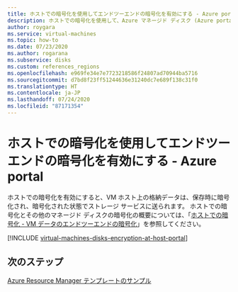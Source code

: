 ```yaml
---
title: ホストでの暗号化を使用してエンドツーエンドの暗号化を有効にする - Azure portal - マネージド ディスク
description: ホストでの暗号化を使用して、Azure マネージド ディスク (Azure portal) でエンドツーエンドの暗号化を有効にします。
author: roygara
ms.service: virtual-machines
ms.topic: how-to
ms.date: 07/23/2020
ms.author: rogarana
ms.subservice: disks
ms.custom: references_regions
ms.openlocfilehash: e969fe34e7e7723218586f24807ad70944ba5716
ms.sourcegitcommit: d7bd8f23ff51244636e31240dc7e689f138c31f0
ms.translationtype: HT
ms.contentlocale: ja-JP
ms.lasthandoff: 07/24/2020
ms.locfileid: "87171354"
---
```

# <a name="enable-end-to-end-encryption-using-encryption-at-host---azure-portal"></a>ホストでの暗号化を使用してエンドツーエンドの暗号化を有効にする - Azure portal

ホストでの暗号化を有効にすると、VM ホスト上の格納データは、保存時に暗号化され、暗号化された状態でストレージ サービスに送られます。 ホストでの暗号化とその他のマネージド ディスクの暗号化の概要については、「[ホストでの暗号化 - VM データのエンドツーエンドの暗号化](disk-encryption.md#encryption-at-host---end-to-end-encryption-for-your-vm-data)」を参照してください。

[!INCLUDE [virtual-machines-disks-encryption-at-host-portal](../../../includes/virtual-machines-disks-encryption-at-host-portal.md)]

## <a name="next-steps"></a>次のステップ

[Azure Resource Manager テンプレートのサンプル](https://github.com/Azure-Samples/managed-disks-powershell-getting-started/tree/master/EncryptionAtHost)